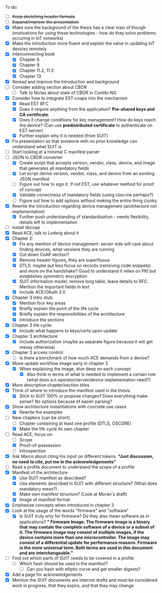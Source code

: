 To do:

- [ ] ~~Keep sketching header formats~~
- [ ] ~~Expand/improve the presentation~~
- [x] Make sure the background of the thesis has a clear train of though (motivations for using these technologies - how do they solve problems occuring in IoT networks)
- [x] Make the introduction more fluent and explain the value in updating IoT devices remotely
- [x] Interconnecting book
  - [x] Chapter 8
  - [x] Chapter 9
  - [x] Chapter 11.2, 11.3
  - [x] Chapter 13
- [x] Reread and improve the introduction and background
- [ ] Consider adding section about CBOR
  - [ ] Talk to Niclas about state of CBOR in Contiki-NG
- [x] Consider how to integrate EST-coaps into the mechanism
  - [x] Read EST RFC
  - [x] Does it require anything from the application? <b>Pre-shared keys and CA certificate</b>.
  - [x] Does it change conditions for key management? How do keys reach the device? (Can use <b>predistributed certificate</b> to authenticate on EST server)
  - [x] Further explain why it is needed (from SUIT)
- [x] Fix presentation so that someone with no prior knowledge can understand what SUIT is
- [ ] Start looking at a minimal C manifest parser
- [ ] JSON to CBOR converter
  - [x] Create script that accepts version, vendor, class, device, and image that generates all mandatory fields
  - [x] Let script derive version, vendor, class, and device from an existing JSON manifest
  - [ ] Figure out how to sign it. If not EST, use whatever method for proof of concept
  - [x] Validate correctness of mandatory fields (using cbor.me perhaps?)
  - [ ] Figure out how to add options without making the entire thing clunky
- [x] Rewrite the introduction regarding device management (architecture not implementation)
  - [x] Further push understanding of standardisation - needs flexibility, details left to implementation
- [ ] Install libcoap
- [x] Read ACE, talk to Ludwig about it
- [x] Chapter 2:
  - [x] Fix any mention of device management: server side will care about finding devices, what versions they are running
  - [x] Cut down CoAP section?
  - [x] Remove header figures, they are superfluous
  - [x] DTLS: maybe put less focus on records (removing code snippets) and more on the handshake? Good to understand it relies on PKI but establishes symmetric encryption
  - [x] SUIT information model: remove long table, leave details to RFC. Mention the important fields in text
  - [x] Include ACE/OAuth 2.0
- [x] Chapter 3 intro stub:
  - [x] Mention four key areas
  - [x] Briefly explain the point of the life cycle
  - [x] Briefly explain the responsibilities of the architecture
  - [x] Introduce the sections
- [x] Chapter 3 life cycle:
  - [x] Include what happens to keys/certs upon update
- [x] Chapter 3 architecture:
  - [x] Include authorization (maybe as separate figure because it will get messy otherwise)
- [x] Chapter 3 access control:
  - [ ] Is there a benchmark of how much ACE demands from a device?
- [x] Move update workflow image early in chapter 3
  - [x] When explaining the image, dive deep on each concept
    - [x] Also think in terms of what is needed to implement a certain role (what does a.n operator/server/device implementation need?)
- [x] More descriptive chapter/section titles
- [x] Think of where to introduce the manifest used in the thesis
  - [x] Stick to SUIT 100% or propose changes? Does everything make sense? No options because of easier parsing?
- [x] Show architecture instantiations with concrete use cases
  - [x] Rewrite the examples
- [ ] New chapters (can be short):
  - [ ] Chapter containing at least one profile (DTLS, OSCORE)
  - [x] Make the life cycle its own chapter
- [ ] Read ACE, focus on:
  - [ ] Scope
  - [x] Proof-of-possession
  - [ ] Introspection
- [x] Ask Marco about citing his input on different tokens. <b>"Just discussion, no need to cite, put me in the acknowledgements"</b>
- [ ] Read a profile document to understand the scope of a profile
- [x] Manifest of the architecture
  - [x] Use SUIT manifest as described?
  - [x] Use elements described in SUIT with different structure? (What does mandatory mean?)
  - [x] Make own manifest structure? (Look at Moran's draft)
  - [x] Image of manifest format
- [x] Emphasize concepts when introduced in chapter 3
- [x] Look at the usage of the words "firmware" and "software"
  - [x] Is SUIT truly only for firmware? Do they also mean software as in applications? <b>" Firmware Image: The firmware image is a binary that may contain      the complete software of a device or a subset of it.  The firmware      image may consist of multiple images, if the device contains more      than one microcontroller.  The image may consist of a differential      update for performance reasons.  Firmware is the more universal      term.  Both terms are used in this document and are      interchangeable."</b>
- [ ] Find out which parts of SUIT needs to be covered in a profile
  - [ ] Which hash should be used in the manifest?
    - [ ] Can you hash with elliptic curve and get smaller digests?
- [x] Add a page for acknowledgements
- [x] Mention the SUIT documents are internet drafts and must be considered work in progress, that they expire, and that they may change
